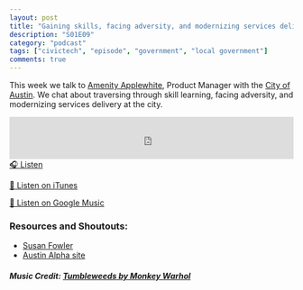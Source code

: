 ```yaml
---
layout: post
title: "Gaining skills, facing adversity, and modernizing services delivery with Amenity Applewhite 🙋🏼"
description: "S01E09"
category: "podcast"
tags: ["civictech", "episode", "government", "local government"]
comments: true
---
```

This week we talk to [Amenity Applewhite](https://twitter.com/amenity), Product Manager with the [City of Austin](http://www.austintexas.gov/). We chat about traversing through skill learning, facing adversity, and modernizing services delivery at the city.

<iframe width="100%" height="75" scrolling="no" frameborder="no" allow="autoplay" src="https://w.soundcloud.com/player/?url=https%3A//api.soundcloud.com/tracks/464016744&color=%23ff5500&auto_play=false&hide_related=false&show_comments=true&show_user=true&show_reposts=false&show_teaser=true&visual=true"></iframe>
<a href="https://soundcloud.com/user-227289754/s01e09-gaining-skills-facing-adversity-and-modernizing-services-delivery-with-amenity-applewhite" target="_blank">🎧 Listen</a>

[📱 Listen on iTunes](https://itunes.apple.com/us/podcast/civic-tech-chat/id1350640468?mt=2)

[📱 Listen on Google Music](https://play.google.com/music/listen?u=0#/ps/I2inksjzzzmbxhg5wbojr624doa)

### Resources and Shoutouts:
- [Susan Fowler](https://www.susanjfowler.com/home/)
- [Austin Alpha site](http://alpha.austin.gov/)


##### Music Credit: [Tumbleweeds by Monkey Warhol](http://freemusicarchive.org/music/Monkey_Warhol/Lonely_Hearts_Challenge/Monkey_Warhol_-_Tumbleweeds)
